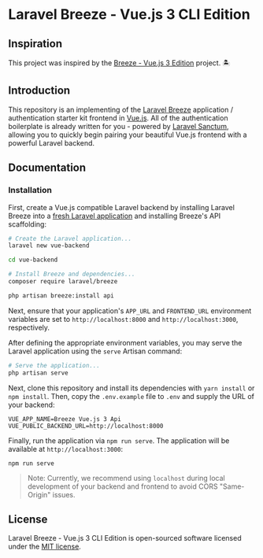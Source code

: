 # Laravel Breeze - Vue.js 3 CLI Edition

## Inspiration

This project was inspired by the [Breeze - Vue.js 3 Edition](https://github.com/faisalfjri/breeze-vue-api) project. 🏝️

## Introduction

This repository is an implementing of the [Laravel Breeze](https://laravel.com/docs/starter-kits) application / authentication starter kit frontend in [Vue.js](https://vuejs.org). All of the authentication boilerplate is already written for you - powered by [Laravel Sanctum](https://laravel.com/docs/sanctum), allowing you to quickly begin pairing your beautiful Vue.js frontend with a powerful Laravel backend.

## Documentation

### Installation

First, create a Vue.js compatible Laravel backend by installing Laravel Breeze into a [fresh Laravel application](https://laravel.com/docs/installation) and installing Breeze's API scaffolding:

```bash
# Create the Laravel application...
laravel new vue-backend

cd vue-backend

# Install Breeze and dependencies...
composer require laravel/breeze

php artisan breeze:install api
```

Next, ensure that your application's `APP_URL` and `FRONTEND_URL` environment variables are set to `http://localhost:8000` and `http://localhost:3000`, respectively.

After defining the appropriate environment variables, you may serve the Laravel application using the `serve` Artisan command:

```bash
# Serve the application...
php artisan serve
```

Next, clone this repository and install its dependencies with `yarn install` or `npm install`. Then, copy the `.env.example` file to `.env` and supply the URL of your backend:

```
VUE_APP_NAME=Breeze Vue.js 3 Api
VUE_PUBLIC_BACKEND_URL=http://localhost:8000
```

Finally, run the application via `npm run serve`. The application will be available at `http://localhost:3000`:

```
npm run serve
```

> Note: Currently, we recommend using `localhost` during local development of your backend and frontend to avoid CORS "Same-Origin" issues.

## License

Laravel Breeze - Vue.js 3 CLI Edition is open-sourced software licensed under the [MIT license](LICENSE.md).
